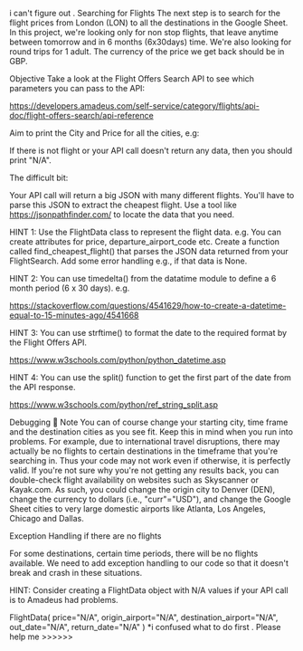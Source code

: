 i can't figure out . Searching for Flights
The next step is to search for the flight prices from London (LON) to all the destinations in the Google Sheet. In this project, we're looking only for non stop flights, that leave anytime between tomorrow and in 6 months (6x30days) time. We're also looking for round trips for 1 adult. The currency of the price we get back should be in GBP.



Objective
Take a look at the Flight Offers Search API to see which parameters you can pass to the API:

https://developers.amadeus.com/self-service/category/flights/api-doc/flight-offers-search/api-reference

Aim to print the City and Price for all the cities, e.g:


If there is not flight or your API call doesn't return any data, then you should print "N/A".

The difficult bit:

Your API call will return a big JSON with many different flights. You'll have to parse this JSON to extract the cheapest flight. Use a tool like https://jsonpathfinder.com/ to locate the data that you need.



HINT 1: Use the FlightData class to represent the flight data. e.g. You can create attributes for price, departure_airport_code etc. Create a function called find_cheapest_flight() that parses the JSON data returned from your FlightSearch. Add some error handling e.g., if that data is None.



HINT 2: You can use timedelta() from the datatime module to define a 6 month period (6 x 30 days). e.g.

https://stackoverflow.com/questions/4541629/how-to-create-a-datetime-equal-to-15-minutes-ago/4541668



HINT 3: You can use strftime() to format the date to the required format by the Flight Offers API.

https://www.w3schools.com/python/python_datetime.asp



HINT 4: You can use the split() function to get the first part of the date from the API response.

https://www.w3schools.com/python/ref_string_split.asp



Debugging 🐞 Note
You can of course change your starting city, time frame and the destination cities as you see fit. Keep this in mind when you run into problems. For example, due to international travel disruptions, there may actually be no flights to certain destinations in the timeframe that you're searching in. Thus your code may not work even if otherwise, it is perfectly valid. If you're not sure why you're not getting any results back, you can double-check flight availability on websites such as Skyscanner or Kayak.com. As such, you could change the origin city to Denver (DEN), change the currency to dollars (i.e., "curr"="USD"), and change the Google Sheet cities to very large domestic airports like Atlanta, Los Angeles, Chicago and Dallas.



Exception Handling if there are no flights


For some destinations, certain time periods, there will be no flights available. We need to add exception handling to our code so that it doesn't break and crash in these situations.



HINT: Consider creating a FlightData object with N/A values if your API call is to Amadeus had problems.



FlightData(
  price="N/A",
  origin_airport="N/A", 
  destination_airport="N/A", 
  out_date="N/A",
  return_date="N/A"
) *i confused what to do first . Please help me >>>>>>
